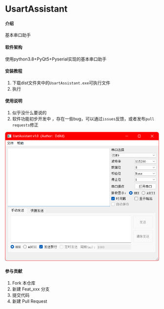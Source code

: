 # UsartAssistant

#### 介绍
基本串口助手

#### 软件架构
使用python3.8+PyQt5+Pyserial实现的基本串口助手


#### 安装教程

1.  下载dist文件夹中的`UsartAssistant.exe`可执行文件
2.  执行

#### 使用说明

1.  似乎没什么要说的
2.  软件功能初步开发中 ，存在一些bug，可以通过`issues`反馈，或者发布`pull requests`修正

![输入图片说明](image/%E8%BD%AF%E4%BB%B6%E7%95%8C%E9%9D%A2.png)

#### 参与贡献

1.  Fork 本仓库
2.  新建 Feat_xxx 分支
3.  提交代码
4.  新建 Pull Request
